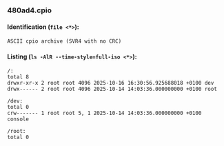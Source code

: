 ### 480ad4.cpio
#### Identification (`file <*>`):
```
ASCII cpio archive (SVR4 with no CRC)
```
#### Listing (`ls -AlR --time-style=full-iso <*>`):
```
/:
total 8
drwxr-xr-x 2 root root 4096 2025-10-16 16:30:56.925688018 +0100 dev
drwx------ 2 root root 4096 2025-10-14 14:03:36.000000000 +0100 root

/dev:
total 0
crw------- 1 root root 5, 1 2025-10-14 14:03:36.000000000 +0100 console

/root:
total 0
```

